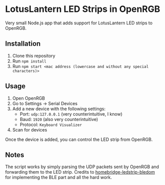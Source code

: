 # LotusLantern LED Strips in OpenRGB

Very small Node.js app that adds support for LotusLantern LED strips to OpenRGB.

## Installation

1. Clone this repository
2. Run `npm install`
3. Run `npm start <mac address (lowercase and without any special characters)>`

## Usage

1. Open OpenRGB
2. Go to Settings -> Serial Devices
3. Add a new device with the following settings:
   - Port: `udp:127.0.0.1` (very counterintuitive, I know)
   - Baud: `1920` (also very counterintuitive)
   - Protocol: `Keyboard Visualizer`
4. Scan for devices 

Once the device is added, you can control the LED strip from OpenRGB.

## Notes

The script works by simply parsing the UDP packets sent by OpenRGB and forwarding them to the LED strip.
Credits to [homebridge-ledstrip-bledom](https://github.com/bjclopes/homebridge-ledstrip-bledom) for implementing the BLE part and all the hard work.
